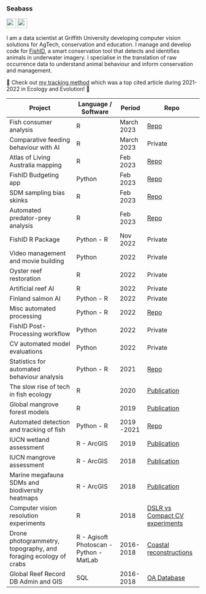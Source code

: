 ### Seabass
<p><a href="https://www.twitter.com/seabassphd"><img src="https://img.shields.io/badge/twitter-%231DA1F2.svg?&style=for-the-badge&logo=twitter&logoColor=white" height=25></a> <a href="https://www.linkedin.com/in/sebastianlopez-marcano/"><img src="https://img.shields.io/badge/linkedin-%230077B5.svg?&style=for-the-badge&logo=linkedin&logoColor=white" height=25></a>

I am a data scientist at Griffith University developing computer vision solutions for AgTech, conservation and education. I manage and develop code for [FishID](https://ardc.edu.au/project/fishid/), a smart conservation tool that detects and identifies animals in underwater imagery. I specialise in the translation of raw occurrence data to understand animal behaviour and inform conservation and management. 

🚀 Check out [my tracking method](https://github.com/slopezmarcano/automated-fish-tracking) which was a top cited article during 2021-2022 in Ecology and Evolution! 🚀

| Project | Language / Software | Period | Repo |
| -------- | -------- | -------- | -------- |
| Fish consumer analysis | R | March 2023 | [Repo](https://github.com/slopezmarcano/fish-consumer) |
| Comparative feeding behaviour with AI | R | March 2023 | Private |
| Atlas of Living Australia mapping | R | Feb 2023 | [Repo](https://github.com/slopezmarcano/ala-mapping) |
| FishID Budgeting app | Python | Feb 2023 | [Repo](https://github.com/slopezmarcano/fishid-budgeting) |
| SDM sampling bias skinks | R | Feb 2023 | [Repo](https://github.com/slopezmarcano/skinks-occurrences) |
| Automated predator-prey analysis | R | Feb 2023 | [Repo](https://github.com/slopezmarcano/live-play-together-fishid) |
| FishID R Package | Python - R | Nov 2022 | Private |
| Video management and movie building | Python | 2022 | Private |
| Oyster reef restoration | R | 2022 | Private |
| Artificial reef AI | R | 2022 | Private |
| Finland salmon AI| Python - R | 2022 | Private |
| Misc automated processing | Python - R | 2022 | [Repo](https://github.com/slopezmarcano/Dump) |
| FishID Post-Processing workflow | Python | 2022 | Private |
| CV automated model evaluations | Python | 2022| Private |
| Statistics for automated behaviour analysis | Python - R | 2021 | [Repo](https://github.com/slopezmarcano/sem-for-automated-animal-behaviour) |
| The slow rise of tech in fish ecology| R | 2020 | [Publication]( https://doi.org/10.1002/aqc.3432) |
| Global mangrove forest models | R | 2019 | [Publication](https://doi.org/10.1016/j.biocon.2020.108637) |
| Automated detection and tracking of fish | Python - R | 2019 -2021 | [Repo](https://github.com/slopezmarcano/automated-fish-tracking) |
| IUCN wetland assessment | R - ArcGIS | 2019 | [Publication](https://doi.org/10.1016/j.ecolind.2020.106489) |
| IUCN mangrove assessment | R - ArcGIS | 2018 | [Publication](https://doi.org/10.1016/j.biocon.2020.108751) |
| Marine megafauna SDMs and biodiversity heatmaps | R - ArcGIS | 2018 | [Publication](https://www.cell.com/trends/ecology-evolution/fulltext/S0169-5347(19)30109-0?_returnURL=https%3A%2F%2Flinkinghub.elsevier.com%2Fretrieve%2Fpii%2FS0169534719301090%3Fshowall%3Dtrue) |
| Computer vision resolution experiments | R | 2018 | [DSLR vs Compact CV experiments](https://www.notion.so/glowfishid/Influence-of-image-resolution-on-deep-learning-models-940a4a0971df4e22abe93eec9ec31568?pvs=4)|
| Drone photogrammetry, topography, and foraging ecology of crabs | R - Agisoft Photoscan - Python - MatLab | 2016-2018 | [Coastal reconstructions](https://sketchfab.com/3d-models/3d-reconstruction-sandgate-10050-c6a7e392213b450aac895cde2666c278) |
| Global Reef Record DB Admin and GIS | SQL | 2016-2018 | [OA Database](https://espace.library.uq.edu.au/view/UQ:734799) |